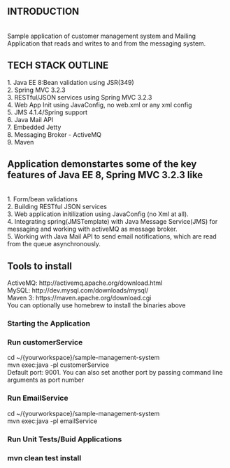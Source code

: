<h2> INTRODUCTION </h2> <br>
Sample application of customer management system and Mailing Application that reads and writes to and from the messaging system.<br>

<h2>TECH STACK OUTLINE </h2>
1. Java EE 8:Bean validation using JSR(349) <br>
2. Spring MVC 3.2.3 <br>
3. RESTful/JSON services using Spring MVC 3.2.3<br>
4. Web App Init using JavaConfig, no web.xml or any xml config<br>
5. JMS 4.1.4/Spring support <br>
6. Java Mail API<br>
7. Embedded Jetty<br>
8. Messaging Broker - ActiveMQ<br>
9. Maven <br>

<h2>Application demonstartes some of the key features of Java EE 8, Spring MVC 3.2.3 like </h2> <br>
1. Form/bean validations<br>
2. Building RESTful JSON services <br>
3. Web application initilization using JavaConfig (no Xml at all). <br>
4. Integrating spring(JMSTemplate) with Java Message Service(JMS) for messaging and working with activeMQ as message broker. <br>
5. Working with Java Mail API to send email notifications, which are read from the queue asynchronously. <br>

<h2>Tools to install</h2>
ActiveMQ: http://activemq.apache.org/download.html<br>
MySQL: http://dev.mysql.com/downloads/mysql/<br>
Maven 3: https://maven.apache.org/download.cgi<br>
You can optionally use homebrew to install the binaries above<br>

<h3> Starting the Application </h3>

<h3>Run customerService</h3>
cd ~/{yourworkspace}/sample-management-system <br>
mvn exec:java -pl customerService<br>
Default port: 9001. You can also set another port by passing command line arguments as port number<br>

<h3>Run EmailService</h3>
cd ~/{yourworkspace}/sample-management-system <br>
mvn exec:java -pl emailService<br>

<h3>Run Unit Tests/Buid Applications<h3>
mvn clean test install 


